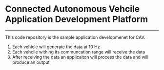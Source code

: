 # Connected Autonomous Vehcile Application Development Platform
---

This code repository is the sample application developmenet for CAV. 

1. Each vehicle will generate the data at 10 Hz
2. Each vehcile withing its communcation range will receive the data 
3. After receiving the data an applicaiton will process the data and will produce an output

